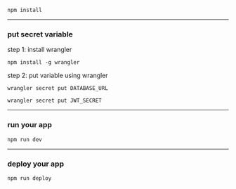 ```
npm install
```
___
### put secret variable
step 1: install wrangler
```
npm install -g wrangler
```
step 2: put variable using wrangler
```
wrangler secret put DATABASE_URL
```
```
wrangler secret put JWT_SECRET
```
___
### run your app
```
npm run dev
```
___
### deploy your app
```
npm run deploy
```
